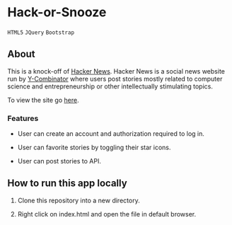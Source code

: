 # Hack-or-Snooze

`HTML5` `JQuery` `Bootstrap`

## About

This is a knock-off of [Hacker News]('https://news.ycombinator.com/'). Hacker News is a social news website run by [Y-Combinator]('https://www.ycombinator.com/') where users post stories mostly related to computer science and entrepreneurship or other intellectually stimulating topics.

To view the site go [here](http://hackorsnooze.kelleysharp.me.s3-website-us-east-1.amazonaws.com/).

### Features

- User can create an account and authorization required to log in.

- User can favorite stories by toggling their star icons.

- User can post stories to API.

## How to run this app locally

1. Clone this repository into a new directory.

2. Right click on index.html and open the file in default browser.
